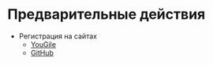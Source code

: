 # Предварительные действия

- Регистрация на сайтах
  - [YouGile](https://ru.yougile.com/)
  - [GitHub](https://github.com/)
